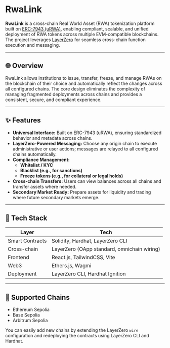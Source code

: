 # RwaLink

**RwaLink** is a cross-chain Real World Asset (RWA) tokenization platform built on [ERC-7943 (uRWA)](https://eips.ethereum.org/EIPS/eip-7943), enabling compliant, scalable, and unified deployment of RWA tokens across multiple EVM-compatible blockchains. The project leverages [LayerZero](https://layerzero.network/) for seamless cross-chain function execution and messaging.

---

## 🌐 Overview

RwaLink allows institutions to issue, transfer, freeze, and manage RWAs on the blockchain of their choice and automatically reflect the changes across all configured chains. The core design eliminates the complexity of managing fragmented deployments across chains and provides a consistent, secure, and compliant experience.

---

## ✨ Features

- **Universal Interface:** Built on ERC-7943 (uRWA), ensuring standardized behavior and metadata across chains.
- **LayerZero-Powered Messaging:** Choose any origin chain to execute administrative or user actions; messages are relayed to all configured chains automatically.
- **Compliance Management:**
  - **Whitelist / KYC**
  - **Blacklist (e.g., for sanctions)**
  - **Freeze tokens (e.g., for collateral or legal holds)**
- **Cross-chain Transfers:** Users can view balances across all chains and transfer assets where needed.
- **Secondary Market Ready:** Prepare assets for liquidity and trading where future secondary markets emerge.

---

## 🔧 Tech Stack

| Layer       | Tech                                             |
|-------------|--------------------------------------------------|
| Smart Contracts | Solidity, Hardhat, LayerZero CLI              |
| Cross-chain | LayerZero (OApp standard, omnichain wiring)      |
| Frontend    | React.js, TailwindCSS, Vite                      |
| Web3        | Ethers.js, Wagmi                                 |
| Deployment  | LayerZero CLI, Hardhat Ignition                  |

---

## 🔗 Supported Chains

- Ethereum Sepolia
- Base Sepolia
- Arbitrum Sepolia

You can easily add new chains by extending the LayerZero `wire` configuration and redeploying the contracts using LayerZero CLI and Hardhat.

